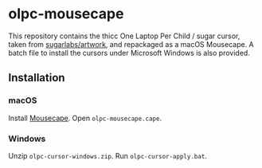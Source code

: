 # olpc-mousecape

This repository contains the thicc One Laptop Per Child / sugar cursor, taken from [sugarlabs/artwork](https://github.com/sugarlabs/sugar-artwork), and repackaged as a macOS Mousecape. A batch file to install the cursors under Microsoft Windows is also provided. 

## Installation

### macOS

Install [Mousecape](https://github.com/alexzielenski/Mousecape).
Open `olpc-mousecape.cape`. 


### Windows

Unzip `olpc-cursor-windows.zip`.
Run `olpc-cursor-apply.bat`.